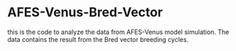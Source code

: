 # AFES-Venus-Bred-Vector
this is the code to analyze the data from AFES-Venus model simulation. 
The data contains the result from the Bred vector breeding cycles. 

